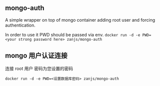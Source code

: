 ## mongo-auth
A simple wrapper on top of mongo container adding root user and forcing authentication.

In order to use it PWD should be passed via env.
`docker run -d -e PWD=<your strong password here> zanjs/mongo-auth`

## mongo 用户认证连接


连接 root 用户 密码为您设置的密码

`docker run -d -e PWD=<设置数据库密码> zanjs/mongo-auth`
